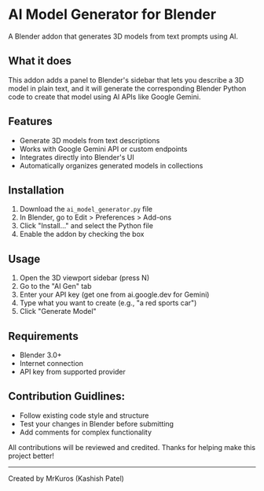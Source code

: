 # AI Model Generator for Blender

A Blender addon that generates 3D models from text prompts using AI.

## What it does

This addon adds a panel to Blender's sidebar that lets you describe a 3D model in plain text, and it will generate the corresponding Blender Python code to create that model using AI APIs like Google Gemini.

## Features

- Generate 3D models from text descriptions
- Works with Google Gemini API or custom endpoints  
- Integrates directly into Blender's UI
- Automatically organizes generated models in collections

## Installation

1. Download the `ai_model_generator.py` file
2. In Blender, go to Edit > Preferences > Add-ons
3. Click "Install..." and select the Python file
4. Enable the addon by checking the box

## Usage

1. Open the 3D viewport sidebar (press N)
2. Go to the "AI Gen" tab
3. Enter your API key (get one from ai.google.dev for Gemini)
4. Type what you want to create (e.g., "a red sports car")
5. Click "Generate Model"

## Requirements

- Blender 3.0+
- Internet connection
- API key from supported provider
  
## Contribution Guidlines:

- Follow existing code style and structure
- Test your changes in Blender before submitting
- Add comments for complex functionality

All contributions will be reviewed and credited. Thanks for helping make this project better!

---

Created by MrKuros (Kashish Patel)

